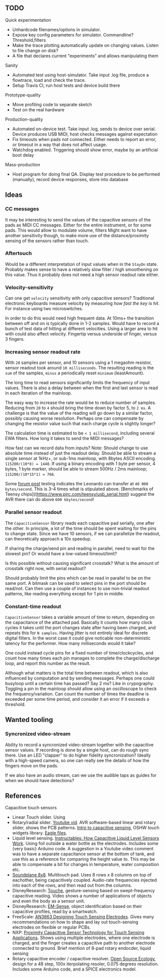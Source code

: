 
## TODO

Quick experimentation

* Unhardcode filenames/options in simulator.
* Expose key config parameters for simulator. Commandline? Threshold,filters
* Make the trace plotting automatically update on changing values.
Listen to file change on disk?
* A file that declares current "experiments" and allows manipulating them

Sanity

* Automated test using host-simulator.
Take input .log file, produce a flowtrace, load and check the trace.
* Setup Travis CI, run host tests and device build there

Prototype-quality

* Move profiling code to separate sketch
* Test on the real hardware

Production-quality

* Automated on-device test.
Take input .log, sends to device over serial.
Device produces USB MIDI, host checks messages against expectation 
* Fix timeouts when pads not connected.
Either needs to report an error, or timeout in a way that does not affect usage.
* Watchdog enabled. Triggering should show error, maybe by an artificial boot delay

Mass-production

* Host program for doing final QA.
Display test procedure to be performed (manually), record device responses, store into database 

## Ideas

### CC messages

It may be interesting to send the values of the capacitive sensors of the pads as MIDI CC messages.
Either for the entire instrument, or for some pads. This would allow to modulate volume, filters
Might want to have another sensitivity though, to make more use of the distance/proximity sensing of the sensors rather than touch.

### Aftertouch

Would be a different interpretation of input values when in the `StayOn` state.
Probably makes sense to have a relatively slow filter / high smoothening on this value.
Thus it probably does not need a high sensor readout rate either.

### Velocity-sensitivity

Can one get `velocity` sensitivity with only capacitive sensors?
Traditional electronic keyboards measure velocity by measuring *how fast the key is hit*.
For instance using two microswitches.

In order to do this would need high frequent data.
At 10ms+ the transition between off and on is typically done in 1-2 samples.
Would have to record a bunch of test data of hitting at different velocities.
Using a larger area to hit with could also affect velocity. Fingertip versus underside of finger, versus 3 fingers.

### Increasing sensor readout rate

With `20` samples per sensor, and 10 sensors using a 1 megaohm resistor, sensor readout took around `10 milliseconds`.
The resulting reading is the `sum` of the samples, `minus` a periodically reset `minimum` (leastAmount).

The long time to read sensors significantly limits the frequency of input values.
There is also a delay between when the first and last sensor is read in each iteration of the mainloop.

The easy way to increase the rate would be to reduce number of samples.
Reducing from `20` to `4` should bring the time down by factor 5, to `2 ms`.
A challenge is that the value of the reading will go down by a similar factor, possibly causing worse resolution.
Perhaps one can compensate by changing the resistor value such that each charge cycle is slightly longer?

The calculation time is estimated to be `< 1 millisecond`, including several EWA filters.
How long it takes to send the MIDI messages?

How fast can we record data from inputs? Note: Should change to use absolute time instead of just the readout delay.
Should be able to stream a single sensor at 1kHz+, or sub-1ms mainloop, with 8bytes ASCII encoding.
`115200/(10*8) = 1440`.
If using a binary encoding with 1 byte per sensor, 4 bytes, 1 byte marker, should be able to stream 500Hz / 2ms mainloop;
`115200/(10*15*1) = 768`.

Some [forum post](https://forum.arduino.cc/index.php?PHPSESSID=lf8qg0kso6b4e3ivpq4brrjd15&topic=108599.30)
testing indicates the Leonardo can transfer at `40 000 bytes/second`. This is 3-4 times what is stipulated above.
[Benchmarks of Teensy chips]((https://www.pjrc.com/teensy/usb_serial.html) suggest the AVR there can do above `600 kbytes/second`!


### Parallel sensor readout 

The `CapacitiveSensor` library reads each capacitive pad serially, one after the other.
In principle, a lot of the time should be spent waiting for the pins to change state.
Since we have 10 sensors, if we can parallelize the readout, can theoretically approach a 10x speedup.

If sharing the charge/send pin and reading in parallel, need to wait for the slowest pin?
Or would have a low-valued timeout/limit?

Is this possible without causing significant crosstalk?
What is the amount of crosstalk right now, with serial readout?

Should probably limit the pins which can be read in parallel to be on the same port.
A bitmask can be used to select pins in the port should be read/not.
Can then use a couple of instances to use non-trivial readout patterns,
like reading everything except for 1 pin in middle.

### Constant-time readout

`CapacitiveSensor` takes a variable amount of time to return, depending on the capacitance of the attached pad.
Basically it counts how many clock cycles it takes until the port changes state after having been charged,
and repeats this for `N samples`.
Having jitter is not entirely ideal for discrete digital filters.
In the worst case it could give noticable non-deterministic latency for the performer. How many milliseconds would it take?

One could instead cycle pins for a fixed number of time/clockcycles, and count how many times each pin manages
to complete the charge/discharge loop, and report this number as the result.

Although what matters is the total time between readout, which is also influenced by computation and by sending messages.
Perhaps one could busyloop until a certain time has passed? Say 2 ms? Like in crypography.
Toggling a pin in the mainloop should allow using an oscilloscope to check the frequency/variation.
Can count the number of times the deadline is exceeded per some time period, and consider it an error if it exceeds a threshold.

## Wanted tooling

### Syncronized video-stream

Ability to record a syncronized video-stream together with the capacitive sensor values.
If recording is done by a single host, can do rough sync there.
Use an LED "clapper" to do higher fidelity syncronization?
Ideally with a high-speed camera, so one can really see the details of how the fingers move on the pads.

If we also have an audio stream, can we use the audible taps as guides for when we should have detections?


## References

Capacitive touch sensors

* Linear Touch slider. Using
* Rotary/radial slider.
[Youtube vid](https://www.youtube.com/watch?v=kWCsBwKYi9E). AVR software-based linear and rotary slider, shows the PCB patterns.
[Intro to capacitive sensing](http://patternagents.com/news/2013/11/20/capacitive-sensing-introduction.html), OSHW touch widgets library. [Eagle files](https://github.com/PatternAgents/PCB_Libraries/tree/master/eagle6/lbr).
* Liquid level sensing.
[Instructables: How Capacitive Liquid Level Sensors Work](http://www.instructables.com/id/Building-a-Capacitive-Liquid-Sensor/).
Using foil outside a water bottle as the electrodes. Includes some (very basic) Arduino code.
A suggestion in a Youtube video comment was to have a separate capacitance sensor at the bottom of tank, and use this as a reference
for comparing the height value to. This may be able to compensate a bit for changes in temperature, water composition etc.
* [Soundplane 8x8](http://madronalabs.com/DIY). Multitouch pad.
Uses 8 rows x 8 columns on top of eachother, being capacitively coupled.
Audio-rate frequencies injected into each of the rows, and then read out from the columns.
* DisneyResearch: [Touche](https://www.youtube.com/watch?v=E4tYpXVTjxA),
gesture-sensing based on swept-frequency capacitive reading.
Video shows a number of applications of objects and even the body as a sensor unit.
* DisneyResearch: [EM-Sense](https://www.youtube.com/watch?v=fpKDNle6ia4),
object identification based on their capacitive profiles, read by a smartwatch.
* FreeScale: [AN3863 Designing Touch Sensing Electrodes](http://cache.freescale.com/files/sensors/doc/app_note/AN3863.pdf).
Gives many recommendations on how to shape and lay out touch-sensing electrodes on flexible or regular PCBs.
* NXP: [Proximity Capacitive Sensor Technology for Touch Sensing Applications](http://cache.freescale.com/files/sensors/doc/white_paper/PROXIMITYWP.pdf). Shows using multiple electrodes, where one electrode is charged, and the finger creates a capacitive path to another electrode connected to ground. Brief mention of 8-pad rotary endocder, liquid sensing
* Rotary capacitive encoder / capacitive resolver.
[Open Source Ecology](http://opensourceecology.org/wiki/Rotary_encoder), design for a 48 step, 100x iterpolating resoler, 0.075 degrees resolution.
Includes some Arduino code, and a SPICE electronics model.

